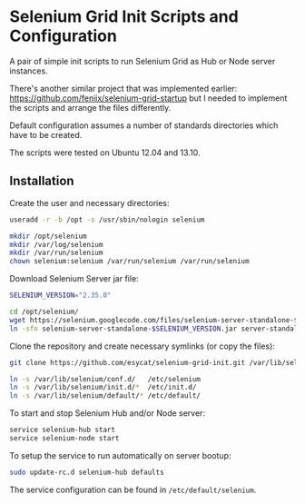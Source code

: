 # Selenium Grid Init Scripts and Configuration

A pair of simple init scripts to run Selenium Grid as Hub or Node server instances.

There's another similar project that was implemented earlier:
https://github.com/feniix/selenium-grid-startup
but I needed to implement the scripts and arrange the files differently.

Default configuration assumes a number of standards directories which have to be created.

The scripts were tested on Ubuntu 12.04 and 13.10.

## Installation

Create the user and necessary directories:
```bash
useradd -r -b /opt -s /usr/sbin/nologin selenium

mkdir /opt/selenium
mkdir /var/log/selenium
mkdir /var/run/selenium
chown selenium:selenium /var/run/selenium /var/run/selenium
```

Download Selenium Server jar file:
```bash
SELENIUM_VERSION="2.35.0"

cd /opt/selenium/
wget https://selenium.googlecode.com/files/selenium-server-standalone-$SELENIUM_VERSION.jar
ln -sfn selenium-server-standalone-$SELENIUM_VERSION.jar server-standalone.jar
```

Clone the repository and create necessary symlinks (or copy the files):
```bash
git clone https://github.com/esycat/selenium-grid-init.git /var/lib/selenium

ln -s /var/lib/selenium/conf.d/   /etc/selenium
ln -s /var/lib/selenium/init.d/*  /etc/init.d/
ln -s /var/lib/selenium/default/* /etc/default/
```

To start and stop Selenium Hub and/or Node server:
```bash
service selenium-hub start
service selenium-node start
```

To setup the service to run automatically on server bootup:
```bash
sudo update-rc.d selenium-hub defaults
```

The service configuration can be found in `/etc/default/selenium`.
